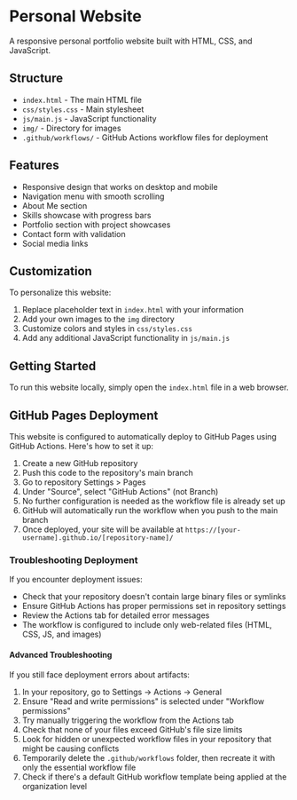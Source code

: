 # Personal Website

A responsive personal portfolio website built with HTML, CSS, and JavaScript.

## Structure

- `index.html` - The main HTML file
- `css/styles.css` - Main stylesheet
- `js/main.js` - JavaScript functionality
- `img/` - Directory for images
- `.github/workflows/` - GitHub Actions workflow files for deployment

## Features

- Responsive design that works on desktop and mobile
- Navigation menu with smooth scrolling
- About Me section
- Skills showcase with progress bars
- Portfolio section with project showcases
- Contact form with validation
- Social media links

## Customization

To personalize this website:

1. Replace placeholder text in `index.html` with your information
2. Add your own images to the `img` directory
3. Customize colors and styles in `css/styles.css`
4. Add any additional JavaScript functionality in `js/main.js`

## Getting Started

To run this website locally, simply open the `index.html` file in a web browser.

## GitHub Pages Deployment

This website is configured to automatically deploy to GitHub Pages using GitHub Actions. Here's how to set it up:

1. Create a new GitHub repository
2. Push this code to the repository's main branch
3. Go to repository Settings > Pages
4. Under "Source", select "GitHub Actions" (not Branch)
5. No further configuration is needed as the workflow file is already set up
6. GitHub will automatically run the workflow when you push to the main branch
7. Once deployed, your site will be available at `https://[your-username].github.io/[repository-name]/`

### Troubleshooting Deployment

If you encounter deployment issues:
- Check that your repository doesn't contain large binary files or symlinks
- Ensure GitHub Actions has proper permissions set in repository settings
- Review the Actions tab for detailed error messages
- The workflow is configured to include only web-related files (HTML, CSS, JS, and images)

#### Advanced Troubleshooting
If you still face deployment errors about artifacts:
1. In your repository, go to Settings → Actions → General
2. Ensure "Read and write permissions" is selected under "Workflow permissions"
3. Try manually triggering the workflow from the Actions tab
4. Check that none of your files exceed GitHub's file size limits
5. Look for hidden or unexpected workflow files in your repository that might be causing conflicts
6. Temporarily delete the `.github/workflows` folder, then recreate it with only the essential workflow file
7. Check if there's a default GitHub workflow template being applied at the organization level